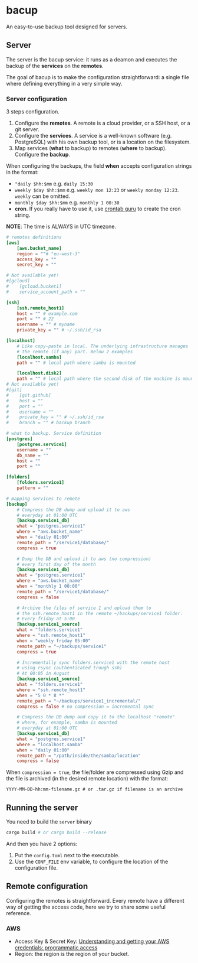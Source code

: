 # bacup

An easy-to-use backup tool designed for servers.

## Server

The server is the bacup service: it runs as a deamon and executes the backup of the **services** on the **remotes**.

The goal of bacup is to make the configuration straightforward: a single file where defining everything in a very simple way.

### Server configuration

3 steps configuration.

1. Configure the **remotes**. A remote is a cloud provider, or a SSH host, or a git server.
2. Configure the **services**. A service is a well-known software (e.g. PostgreSQL) with his own backup tool, or is a location on the filesystem.
3. Map services (**what** to backup) to remotes (**where** to backup). Configure the **backup**.

When configuring the backups, the field **when** accepts configuration strings in the format:

- `"daily $hh:$mm` e.g. `daily 15:30`
- `weekly $day $hh:$mm` e.g. `weekly mon 12:23` or `weekly monday 12:23`. `weekly` can be omitted.
- `monthly $day $hh:$mm` e.g. `monthly 1 00:30`
- **cron**. If you really have to use it, use [crontab guru](https://crontab.guru/) to create the cron string.

**NOTE**: The time is ALWAYS in UTC timezone.

```toml
# remotes definitions
[aws]
    [aws.bucket_name]
    region = ""# "eu-west-3"
    access_key = ""
    secret_key = ""

# Not available yet!
#[gcloud]
#    [gcloud.bucket1]
#    service_account_path = ""

[ssh]
    [ssh.remote_host1]
    host = "" # example.com
    port = "" # 22
    username = "" # myname
    private_key = "" # ~/.ssh/id_rsa

[localhost]
    # Like copy-paste in local. The underlying infrastructure manages
    # the remote (if any) part. Below 2 examples
    [localhost.samba]
    path = "" # local path where samba is mounted

    [localhost.disk2]
    path = "" # local path where the second disk of the machine is mounted
# Not available yet!
#[git]
#    [git.github]
#    host = ""
#    port = ""
#    username = ""
#    private_key = "" # ~/.ssh/id_rsa
#    branch = "" # backup branch

# what to backup. Service definition
[postgres]
    [postgres.service1]
    username = ""
    db_name = ""
    host = ""
    port = ""

[folders]
    [folders.service1]
    pattern = ""

# mapping services to remote
[backup]
    # Compress the DB dump and upload it to aws
    # everyday at 01:00 UTC
    [backup.service1_db]
    what = "postgres.service1"
    where = "aws.bucket_name"
    when = "daily 01:00"
    remote_path = "/service1/database/"
    compress = true

    # Dump the DB and upload it to aws (no compression)
    # every first day of the month
    [backup.service1_db]
    what = "postgres.service1"
    where = "aws.bucket_name"
    when = "monthly 1 00:00"
    remote_path = "/service1/database/"
    compress = false

    # Archive the files of service 1 and upload them to
    # the ssh.remote_host1 in the remote ~/backups/service1 folder.
    # Every friday at 5:00
    [backup.service1_source]
    what = "folders.service1"
    where = "ssh.remote_host1"
    when = "weekly friday 05:00"
    remote_path = "~/backups/service1"
    compress = true

    # Incrementally sync folders.service1 with the remote host
    # using rsync (authenticated trough ssh)
    # At 00:05 in August
    [backup.service1_source]
    what = "folders.service1"
    where = "ssh.remote_host1"
    when = "5 0 * 8 *"
    remote_path = "~/backups/service1_incremental/"
    compress = false # no compression = incremental sync

    # Compress the DB dump and copy it to the localhost "remote"
    # where, for example, samba is mounted
    # everyday at 01:00 UTC
    [backup.service1_db]
    what = "postgres.service1"
    where = "localhost.samba"
    when = "daily 01:00"
    remote_path = "/path/inside/the/samba/location"
    compress = false
```

When `compression = true`, the file/folder are compressed using Gzip and the file is archived (in the desired remote location) with the format:

```
YYYY-MM-DD-hh:mm-filename.gz # or .tar.gz if filename is an archive
```

## Running the server

You need to build the `server` binary

```bash
cargo build # or cargo build --release
```
And then you have 2 options:

1. Put the `config.toml` next to the executable.
2. Use the `CONF_FILE` env variable, to configure the location of the configuration file.

## Remote configuration

Configuring the remotes is straightforward. Every remote have a different way of getting the access code, here we try to share some useful reference.

### AWS

- Access Key & Secret Key: [Understanding and getting your AWS credentials: programmatic access](https://docs.aws.amazon.com/general/latest/gr/aws-sec-cred-types.html#access-keys-and-secret-access-keys)
- Region: the region is the region of your bucket.
